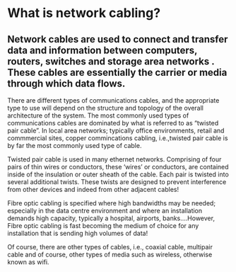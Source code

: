 # What is network cabling?

## Network cables are used to connect and transfer data and information between computers, routers, switches and storage area networks . These cables are essentially the carrier or media through which data flows.

There are different types of communications cables, and the appropriate type to use will depend on the structure and topology of the overall architecture of the system. The most commonly used types of communications cables are dominated by what is referred to as “twisted pair cable”. In local area networks; typically office environments, retail and commmercial sites, copper commincations cabling, i.e.,twisted pair cable is by far the most commonly used type of cable.

Twisted pair cable is used in many ethernet networks. Comprising of four pairs of thin wires or conductors, these ‘wires’ or conductors, are contained inside of the insulation or outer sheath of the cable. Each pair is twisted into several additional twists. These twists are designed to prevent interference from other devices and indeed from other adjacent cables!

Fibre optic cabling is specified where high bandwidths may be needed; especially in the data centre environment and where an installation demands high capacity, typically a hospital, airports, banks….However, Fibre optic cabling is fast becoming the medium of choice for any installation that is sending high volumes of data!

Of course, there are other types of cables, i.e., coaxial cable, multipair cable and of course, other types of media such as wireless, otherwise known as wifi.
